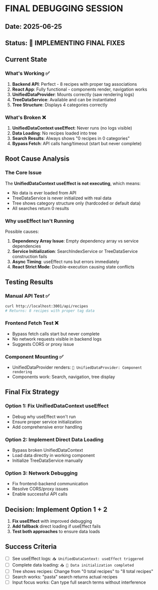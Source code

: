 # FINAL DEBUGGING SESSION

## Date: 2025-06-25  
## Status: 🔧 IMPLEMENTING FINAL FIXES

## Current State

### What's Working ✅
1. **Backend API**: Perfect - 8 recipes with proper tag associations
2. **React App**: Fully functional - components render, navigation works
3. **UnifiedDataProvider**: Mounts correctly (saw rendering logs)
4. **TreeDataService**: Available and can be instantiated
5. **Tree Structure**: Displays 4 categories correctly

### What's Broken ❌
1. **UnifiedDataContext useEffect**: Never runs (no logs visible)
2. **Data Loading**: No recipes loaded into tree
3. **Search Results**: Always shows "0 recipes in 0 categories"
4. **Bypass Fetch**: API calls hang/timeout (start but never complete)

## Root Cause Analysis

### The Core Issue
The **UnifiedDataContext useEffect is not executing**, which means:
- No data is ever loaded from API
- TreeDataService is never initialized with real data  
- Tree shows category structure only (hardcoded or default data)
- All searches return 0 results

### Why useEffect Isn't Running
Possible causes:
1. **Dependency Array Issue**: Empty dependency array vs service dependencies
2. **Service Initialization**: SearchIndexService or TreeDataService construction fails
3. **Async Timing**: useEffect runs but errors immediately
4. **React Strict Mode**: Double-execution causing state conflicts

## Testing Results

### Manual API Test ✅
```bash
curl http://localhost:3001/api/recipes
# Returns: 8 recipes with proper tag data
```

### Frontend Fetch Test ❌
- Bypass fetch calls start but never complete
- No network requests visible in backend logs
- Suggests CORS or proxy issue

### Component Mounting ✅
- UnifiedDataProvider renders: `🚀 UnifiedDataProvider: Component rendering`
- Components work: Search, navigation, tree display

## Final Fix Strategy

### Option 1: Fix UnifiedDataContext useEffect
- Debug why useEffect won't run
- Ensure proper service initialization 
- Add comprehensive error handling

### Option 2: Implement Direct Data Loading
- Bypass broken UnifiedDataContext
- Load data directly in working component
- Initialize TreeDataService manually

### Option 3: Network Debugging
- Fix frontend-backend communication
- Resolve CORS/proxy issues
- Enable successful API calls

## Decision: Implement Option 1 + 2

1. **Fix useEffect** with improved debugging
2. **Add fallback** direct loading if useEffect fails
3. **Test both approaches** to ensure data loads

## Success Criteria
- [ ] See useEffect logs: `📥 UnifiedDataContext: useEffect triggered`
- [ ] Complete data loading: `📥 🎉 Data initialization completed`
- [ ] Tree shows recipes: Change from "0 total recipes" to "8 total recipes"
- [ ] Search works: "pasta" search returns actual recipes
- [ ] Input focus works: Can type full search terms without interference